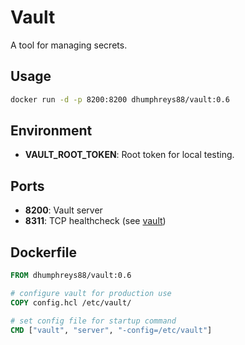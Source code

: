 # Vault

A tool for managing secrets.

## Usage

```bash
docker run -d -p 8200:8200 dhumphreys88/vault:0.6
```

## Environment

- __VAULT_ROOT_TOKEN__: Root token for local testing.

## Ports

- __8200__: Vault server
- __8311__: TCP healthcheck (see [vault](../alpine/))

## Dockerfile

```dockerfile
FROM dhumphreys88/vault:0.6

# configure vault for production use
COPY config.hcl /etc/vault/

# set config file for startup command
CMD ["vault", "server", "-config=/etc/vault"]
```
